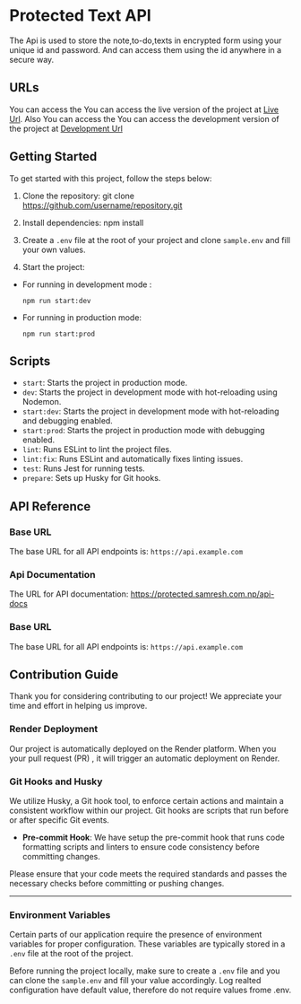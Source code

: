 
# Protected Text API

The Api is used to store the note,to-do,texts in encrypted form using your unique id and password.
And can access them using the id anywhere in a secure way. 

## URLs
You can access the You can access the live version of the project at [Live Url](https://protected.samresh.com.np/). Also You can access the You can access the development version of the project at [Development Url](https://protected-dev.samresh.com.np/)
## Getting Started
To get started with this project, follow the steps below:

1. Clone the repository:
git clone https://github.com/username/repository.git

2. Install dependencies:
npm install

3. Create a `.env` file at the root of your project and clone `sample.env` and fill your own values.

4. Start the project:
- For running in development mode :
  ```
  npm run start:dev
  ```

- For running in production mode:
  ```
  npm run start:prod
  ```

## Scripts
- `start`: Starts the project in production mode.
- `dev`: Starts the project in development mode with hot-reloading using Nodemon.
- `start:dev`: Starts the project in development mode with hot-reloading and debugging enabled.
- `start:prod`: Starts the project in production mode with debugging enabled.
- `lint`: Runs ESLint to lint the project files.
- `lint:fix`: Runs ESLint and automatically fixes linting issues.
- `test`: Runs Jest for running tests.
- `prepare`: Sets up Husky for Git hooks.



## API Reference
### Base URL
The base URL for all API endpoints is: `https://api.example.com`
### Api Documentation
The URL for API documentation: https://protected.samresh.com.np/api-docs
### Base URL
The base URL for all API endpoints is: `https://api.example.com`


## Contribution Guide

Thank you for considering contributing to our project! We appreciate your time and effort in helping us improve.

### Render Deployment

Our project is automatically deployed on the Render platform. When you your pull request (PR) , it will trigger an automatic deployment on Render.

### Git Hooks and Husky

We utilize Husky, a Git hook tool, to enforce certain actions and maintain a consistent workflow within our project. Git hooks are scripts that run before or after specific Git events.



- **Pre-commit Hook**: We have setup the pre-commit hook that runs code formatting scripts and linters to ensure code consistency before committing changes. 

Please ensure that your code meets the required standards and passes the necessary checks before committing or pushing changes.

---

### Environment Variables

Certain parts of our application require the presence of environment variables for proper configuration. These variables are typically stored in a `.env` file at the root of the project.

Before running the project locally, make sure to create a `.env` file and you can clone the `sample.env` and fill your value accordingly. Log realted configuration have default value, therefore do not require values frome .env.


